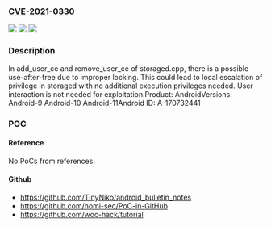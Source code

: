 ### [CVE-2021-0330](https://cve.mitre.org/cgi-bin/cvename.cgi?name=CVE-2021-0330)
![](https://img.shields.io/static/v1?label=Product&message=Android&color=blue)
![](https://img.shields.io/static/v1?label=Version&message=n%2Fa&color=blue)
![](https://img.shields.io/static/v1?label=Vulnerability&message=Elevation%20of%20privilege&color=brighgreen)

### Description

In add_user_ce and remove_user_ce of storaged.cpp, there is a possible use-after-free due to improper locking. This could lead to local escalation of privilege in storaged with no additional execution privileges needed. User interaction is not needed for exploitation.Product: AndroidVersions: Android-9 Android-10 Android-11Android ID: A-170732441

### POC

#### Reference
No PoCs from references.

#### Github
- https://github.com/TinyNiko/android_bulletin_notes
- https://github.com/nomi-sec/PoC-in-GitHub
- https://github.com/woc-hack/tutorial

